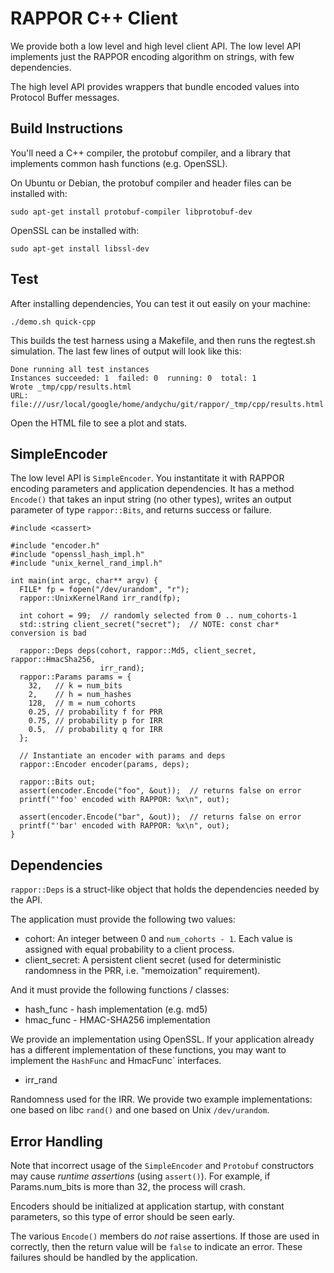 RAPPOR C++ Client
=================

We provide both a low level and high level client API.  The low level API
implements just the RAPPOR encoding algorithm on strings, with few
dependencies.

The high level API provides wrappers that bundle encoded values into Protocol
Buffer messages.

Build Instructions
------------------

You'll need a C++ compiler, the protobuf compiler, and a library that
implements common hash functions (e.g. OpenSSL).

On Ubuntu or Debian, the protobuf compiler and header files can be installed
with:

    sudo apt-get install protobuf-compiler libprotobuf-dev

OpenSSL can be installed with:

    sudo apt-get install libssl-dev

Test
----

After installing dependencies, You can test it out easily on your machine:

    ./demo.sh quick-cpp

This builds the test harness using a Makefile, and then runs the regtest.sh
simulation.  The last few lines of output will look like this:

    Done running all test instances
    Instances succeeded: 1  failed: 0  running: 0  total: 1
    Wrote _tmp/cpp/results.html
    URL: file:///usr/local/google/home/andychu/git/rappor/_tmp/cpp/results.html

Open the HTML file to see a plot and stats.


SimpleEncoder
-------------

The low level API is `SimpleEncoder`.  You instantitate it with RAPPOR encoding
parameters and application dependencies.  It has a method `Encode()` that takes
an input string (no other types), writes an output parameter of type
`rappor::Bits`, and returns success or failure.

    #include <cassert>

    #include "encoder.h"
    #include "openssl_hash_impl.h"
    #include "unix_kernel_rand_impl.h"
    
    int main(int argc, char** argv) {
      FILE* fp = fopen("/dev/urandom", "r");
      rappor::UnixKernelRand irr_rand(fp);

      int cohort = 99;  // randomly selected from 0 .. num_cohorts-1
      std::string client_secret("secret");  // NOTE: const char* conversion is bad

      rappor::Deps deps(cohort, rappor::Md5, client_secret, rappor::HmacSha256,
                        irr_rand);
      rappor::Params params = {
        32,   // k = num_bits
        2,    // h = num_hashes
        128,  // m = num_cohorts
        0.25, // probability f for PRR
        0.75, // probability p for IRR
        0.5,  // probability q for IRR
      };
      
      // Instantiate an encoder with params and deps
      rappor::Encoder encoder(params, deps);

      rappor::Bits out;
      assert(encoder.Encode("foo", &out));  // returns false on error
      printf("'foo' encoded with RAPPOR: %x\n", out);

      assert(encoder.Encode("bar", &out));  // returns false on error
      printf("'bar' encoded with RAPPOR: %x\n", out);
    }

<!--

The high level API lets you 1) create records with multiple observations and 2)
encode them together as a serialized protocol buffer.

    #include <cassert>
    #include "protobuf_encoder.h"

    rappor::Deps deps(...);
    rappor::Params params = { ... };

    // "Declare" a schema.
    rappor::RecordSchema schema;
    schema.AddString(kNameField, params);
    schema.AddOrdinal(kSexField, params);  // male or female

    // Create an encoder that will serialize records of this schema as a
    // protocol buffer.
    rappor::ProtobufEncoder e(schema, deps);

    // Instantiate a record.
    rappor::Record record;
    record.AddString(kNameField, "alice");
    record.AddString(kSexField, kFemale);

    // Create a serialized report.
    rappor::Report report1;  // protocol buffer type
    assert(e.Encode(record, &report1));

    // Instantiate a record.
    rappor::Record record;
    record.AddString(kNameField, "alice");
    record.AddString(kSexField, kFemale);

    // Create a serialized report.
    rappor::Report report1;  // protocol buffer type
    assert(e.Encode(record, &report1));

For typed single variables, there are also three additional wrappers over
ProtobufEncoder: StringEncoder, BooleanEncoder, and OrdinalEncoder.

    rappor::BooleanEncoder e(kFieldUsingSsl, params, deps);

    rappor::Report report;
    assert(e.Encode(true, &report));  // encode boolean

-->


Dependencies
------------

`rappor::Deps` is a struct-like object that holds the dependencies needed by
the API.

The application must provide the following two values:

- cohort: An integer between 0 and `num_cohorts - 1`.  Each value is assigned
  with equal probability to a client process.
- client_secret: A persistent client secret (used for deterministic randomness
  in the PRR, i.e. "memoization" requirement).

And it must provide the following functions / classes:

- hash_func - hash implementation (e.g. md5)
- hmac_func - HMAC-SHA256 implementation

We provide an implementation using OpenSSL.  If your application already has a
different implementation of these functions, you may want to implement the
`HashFunc` and HmacFunc` interfaces.

- irr_rand

Randomness used for the IRR.  We provide two example implementations: one based
on libc `rand()` and one based on Unix `/dev/urandom`.


<!--

Protocol Buffer Schema
----------------------

The schema is designed with the assumption that when you add new RAPPOR report
types, you will add a new entry to an application field number `enum`, but you
won't need to add message types.

Instead, there is a single application-independent message that holds all types
of records: `rappor::Report`.

Instead of using protobuf enums, you can also use C / C++ enums.  Protobuf
enums provide some convenience for viewing raw data.

-->

Error Handling
--------------

Note that incorrect usage of the `SimpleEncoder` and `Protobuf` constructors
may cause *runtime assertions* (using `assert()`).  For example, if
Params.num\_bits is more than 32, the process will crash.

Encoders should be initialized at application startup, with constant
parameters, so this type of error should be seen early.

The various `Encode()` members do *not* raise assertions.  If those are used in
correctly, then the return value will be `false` to indicate an error.  These
failures should be handled by the application.

